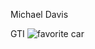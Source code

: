 Michael Davis

GTI
![favorite car](\https://upload.wikimedia.org/wikipedia/commons/a/ad/Volkswagen_Golf_GTi.jpg)